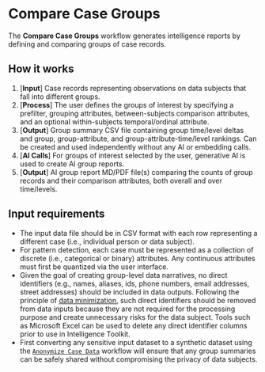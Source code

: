 # Compare Case Groups

The **Compare Case Groups** workflow generates intelligence reports by defining and comparing groups of case records.

## How it works

1. [**Input**] Case records representing observations on data subjects that fall into different groups. 
2. [**Process**] The user defines the groups of interest by specifying a prefilter, grouping attributes, between-subjects comparison attributes, and an optional within-subjects temporal/ordinal attribute.
3. [**Output**] Group summary CSV file containing group time/level deltas and group, group-attribute, and group-attribute-time/level rankings. Can be created and used independently without any AI or embedding calls.
4. [**AI Calls**] For groups of interest selected by the user, generative AI is used to create AI group reports.
5. [**Output**] AI group report MD/PDF file(s) comparing the counts of group records and their comparison attributes, both overall and over time/levels.

## Input requirements

- The input data file should be in CSV format with each row representing a different case (i.e., individual person or data subject).
- For pattern detection, each case must be represented as a collection of discrete (i.e., categorical or binary) attributes. Any continuous attributes must first be quantized via the user interface.
- Given the goal of creating group-level data narratives, no direct identifiers (e.g., names, aliases, ids, phone numbers, email addresses, street addresses) should be included in data outputs. Following the principle of [data minimization](https://en.wikipedia.org/wiki/Data_minimization), such direct identifiers should be removed from data inputs because they are not required for the processing purpose and create unnecessary risks for the data subject. Tools such as Microsoft Excel can be used to delete any direct identifier columns prior to use in Intelligence Toolkit.
- First converting any sensitive input dataset to a synthetic dataset using the [`Anonymize Case Data`](https://github.com/microsoft/intelligence-toolkit/blob/main/app/workflows/anonymize_case_data/README.md) workflow will ensure that any group summaries can be safely shared without compromising the privacy of data subjects.
